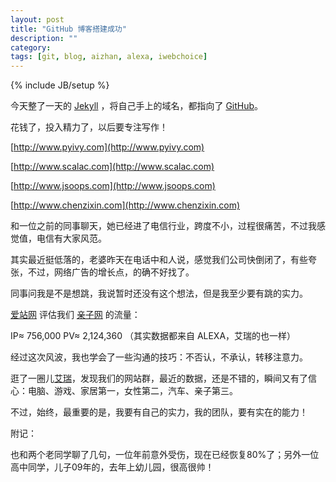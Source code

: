 ```yaml
---
layout: post
title: "GitHub 博客搭建成功"
description: ""
category: 
tags: [git, blog, aizhan, alexa, iwebchoice]
---
```

{% include JB/setup %}

今天整了一天的 [Jekyll](http://jekyllrb.com/) ，将自己手上的域名，都指向了 [GitHub](https://github.com/mojombo/jekyll)。

花钱了，投入精力了，以后要专注写作！

[http://www.pyivy.com](http://www.pyivy.com)

[http://www.scalac.com](http://www.scalac.com)

[http://www.jsoops.com](http://www.jsoops.com)

[http://www.chenzixin.com](http://www.chenzixin.com)

和一位之前的同事聊天，她已经进了电信行业，跨度不小，过程很痛苦，不过我感觉值，电信有大家风范。

其实最近挺低落的，老婆昨天在电话中和人说，感觉我们公司快倒闭了，有些夸张，不过，网络广告的增长点，的确不好找了。

同事问我是不是想跳，我说暂时还没有这个想法，但是我至少要有跳的实力。

[爱站网](http://www.aizhan.com) 评估我们 [亲子网](http://www.pcbaby.com.cn) 的流量：

IP≈ 756,000 PV≈ 2,124,360 （其实数据都来自 ALEXA，艾瑞的也一样）

经过这次风波，我也学会了一些沟通的技巧：不否认，不承认，转移注意力。

逛了一圈儿[艾瑞](http://www.iwebchoice.com/Html/Class_34.shtml)，发现我们的网站群，最近的数据，还是不错的，瞬间又有了信心：电脑、游戏、家居第一，女性第二，汽车、亲子第三。

不过，始终，最重要的是，我要有自己的实力，我的团队，要有实在的能力！

附记：

也和两个老同学聊了几句，一位年前意外受伤，现在已经恢复80%了；另外一位高中同学，儿子09年的，去年上幼儿园，很高很帅！


